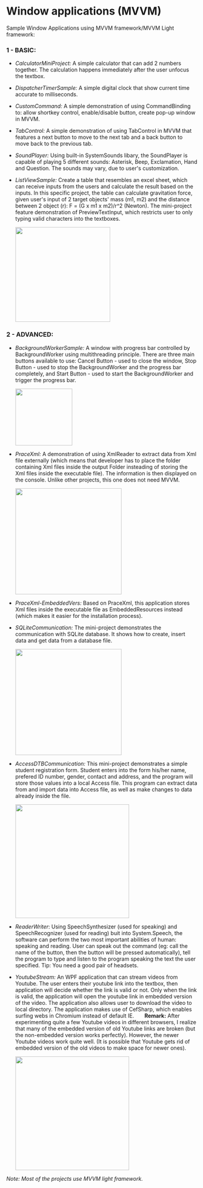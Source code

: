 # Window applications (MVVM)
Sample Window Applications using MVVM framework/MVVM Light framework:
### 1 - BASIC:
- *CalculatorMiniProject:* A simple calculator that can add 2 numbers together. The calculation happens immediately after the user unfocus the textbox.
- *DispatcherTimerSample:* A simple digital clock that show current time accurate to milliseconds.
- *CustomCommand:* A simple demonstration of using CommandBinding to: allow shortkey control, enable/disable button, create pop-up window in MVVM.
- *TabControl:* A simple demonstration of using TabControl in MVVM that features a next button to move to the next tab and a back button to move back to the previous tab. 
- *SoundPlayer:* Using built-in SystemSounds libary, the SoundPlayer is capable of playing 5 different sounds: Asterisk, Beep, Exclamation, Hand and Question. The sounds may vary, due to user's customization.
- *ListViewSample:* Create a table that resembles an excel sheet, which can receive inputs from the users and calculate the result based on the inputs. In this specific project, the table can calculate gravitation force, given user's input of 2 target objects' mass (m1, m2) and the distance between 2 object (r): F = (G x m1 x m2)/r^2 (Newton). The mini-project feature demonstration of PreviewTextInput, which restricts user to only typing valid characters into the textboxes.

  <img src="https://github.com/minhducubc97/Window-Applications-MVVM/blob/master/Images/Github11.PNG" height="250"/>
  
### 2 - ADVANCED:
- *BackgroundWorkerSample:* A window with progress bar controlled by BackgroundWorker using multithreading principle. There are three main buttons available to use: Cancel Button - used to close the window, Stop Button - used to stop the BackgroundWorker and the progress bar completely, and Start Button - used to start the BackgroundWorker and trigger the progress bar.

  <img src="https://github.com/minhducubc97/Window-Applications-MVVM/blob/master/Images/BackgroundWorker.PNG"  height="150"/>
  
- *PraceXml:* A demonstration of using XmlReader to extract data from Xml file externally (which means that developer has to place the folder containing Xml files inside the output Folder insteading of storing the Xml files inside the executable file). The information is then displayed on the console. Unlike other projects, this one does not need MVVM.

  <img src="https://github.com/minhducubc97/Window-Applications-MVVM/blob/master/Images/Github10.PNG" height="280"/>
  
- *PraceXml-EmbeddedVers:* Based on PraceXml, this application stores Xml files inside the executable file as EmbeddedResources instead (which makes it easier for the installation process).
- *SQLiteCommunication:* The mini-project demonstrates the communication with SQLite database. It shows how to create, insert data and get data from a database file.

  <img src="https://github.com/minhducubc97/Window-Applications-MVVM/blob/master/Images/SQLCommunication.PNG" height="280"/>
  
- *AccessDTBCommunication:* This mini-project demonstrates a simple student registration form. Student enters into the form his/her name, prefered ID number, gender, contact and address, and the program will store those values into a local Access file. This program can extract data from and import data into Access file, as well as make changes to data already inside the file.

  <img src="https://github.com/minhducubc97/Window-Applications-MVVM/blob/master/Images/AccessDTBCommunication.PNG" height="300"/>
  
- *ReaderWriter*: Using SpeechSynthesizer (used for speaking) and SpeechRecognizer (used for reading) buit into System.Speech, the software can perform the two most important abilities of human: speaking and reading. User can speak out the command (eg: call the name of the button, then the button will be pressed automatically), tell the program to type and listen to the program speaking the text the user specified. Tip: You need a good pair of headsets.
- *YoutubeStream:* An WPF application that can stream videos from Youtube. The user enters their youtube link into the textbox, then application will decide whether the link is valid or not. Only when the link is valid, the application will open the youtube link in embedded version of the video. The application also allows user to download the video to local directory. The application makes use of CefSharp, which enables surfing webs in Chromium instead of default IE.&nbsp;&nbsp;&nbsp;&nbsp;&nbsp;&nbsp;
**Remark:** After experimenting quite a few Youtube videos in different browsers, I realize that many of the embedded version of old Youtube links are broken (but the non-embedded version works perfectly). However, the newer Youtube videos work quite well. (It is possible that Youtube gets rid of embedded version of the old videos to make space for newer ones).

  <img src="https://github.com/minhducubc97/Window-Applications-MVVM/blob/master/Images/YoutubeRight.PNG" height="300"/>

*Note: Most of the projects use MVVM light framework.*
